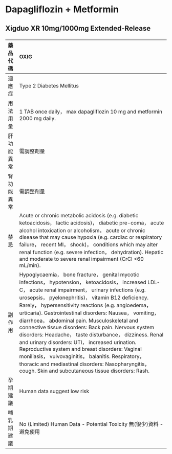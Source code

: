 # Dapagliflozin + Metformin

## Xigduo XR 10mg/1000mg Extended-Release

##### 

| 藥品代碼   | OXIG                                                                                                                                                                                                                                                                                                                                                                                                                                                                                                                                                                                                                                                                                                                                                                           |
|:-----------|:-------------------------------------------------------------------------------------------------------------------------------------------------------------------------------------------------------------------------------------------------------------------------------------------------------------------------------------------------------------------------------------------------------------------------------------------------------------------------------------------------------------------------------------------------------------------------------------------------------------------------------------------------------------------------------------------------------------------------------------------------------------------------------|
| 適應症     | Type 2 Diabetes Mellitus                                                                                                                                                                                                                                                                                                                                                                                                                                                                                                                                                                                                                                                                                                                                                       |
| 用法用量   | 1 TAB once daily， max dapagliflozin 10 mg and metformin 2000 mg daily.                                                                                                                                                                                                                                                                                                                                                                                                                                                                                                                                                                                                                                                                                                        |
| 肝功能異常 | 需調整劑量                                                                                                                                                                                                                                                                                                                                                                                                                                                                                                                                                                                                                                                                                                                                                                     |
| 腎功能異常 | 需調整劑量                                                                                                                                                                                                                                                                                                                                                                                                                                                                                                                                                                                                                                                                                                                                                                     |
| 禁忌       | Acute or chronic metabolic acidosis (e.g. diabetic ketoacidosis， lactic acidosis)， diabetic pre-coma， acute alcohol intoxication or alcoholism， acute or chronic disease that may cause hypoxia (e.g. cardiac or respiratory failure， recent MI， shock)， conditions which may alter renal function (e.g. severe infection， dehydration). Hepatic and moderate to severe renal impairment (CrCl <60 mL/min).                                                                                                                                                                                                                                                                                                                                                            |
| 副作用     | Hypoglycaemia， bone fracture， genital mycotic infections， hypotension， ketoacidosis， increased LDL-C， acute renal impairment， urinary infections (e.g. urosepsis， pyelonephritis)， vitamin B12 deficiency. Rarely， hypersensitivity reactions (e.g. angioedema， urticaria). Gastrointestinal disorders: Nausea， vomiting， diarrhoea， abdominal pain. Musculoskeletal and connective tissue disorders: Back pain. Nervous system disorders: Headache， taste disturbance， dizziness. Renal and urinary disorders: UTI， increased urination. Reproductive system and breast disorders: Vaginal moniliasis， vulvovaginitis， balanitis. Respiratory， thoracic and mediastinal disorders: Nasopharyngitis， cough. Skin and subcutaneous tissue disorders: Rash. |
| 孕期建議   | Human data suggest low risk                                                                                                                                                                                                                                                                                                                                                                                                                                                                                                                                                                                                                                                                                                                                                    |
| 哺乳期建議 | No (Limited) Human Data - Potential Toxicity 無(很少)資料 - 避免使用                                                                                                                                                                                                                                                                                                                                                                                                                                                                                                                                                                                                                                                                                                           |

